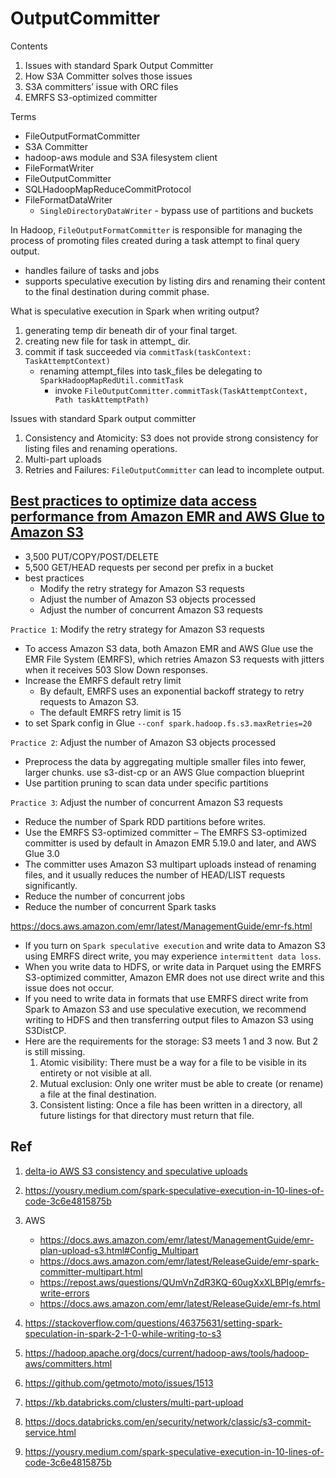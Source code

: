 # OutputCommitter

Contents
1. Issues with standard Spark Output Committer
2. How S3A Committer solves those issues
3. S3A committers’ issue with ORC files
4. EMRFS S3-optimized committer


Terms
- FileOutputFormatCommitter
- S3A Committer
- hadoop-aws module and S3A filesystem client
- FileFormatWriter
- FileOutputCommitter
- SQLHadoopMapReduceCommitProtocol
- FileFormatDataWriter
  - `SingleDirectoryDataWriter` - bypass use of partitions and buckets
  


In Hadoop, `FileOutputFormatCommitter` is responsible for managing the process
of promoting files created during a task attempt to final query output.
- handles failure of tasks and jobs
- supports speculative execution by listing dirs and renaming their content
to the final destination during commit phase.

What is speculative execution in Spark when writing output?


1. generating temp dir beneath dir of your final target.
2. creating new file for task in attempt_ dir.
3. commit if task succeeded via `commitTask(taskContext: TaskAttemptContext)`
   - renaming attempt_files into task_files be delegating to `SparkHadoopMapRedUtil.commitTask`
     - invoke `FileOutputCommitter.commitTask(TaskAttemptContext, Path taskAttemptPath)`

Issues with standard Spark output committer
1. Consistency and Atomicity: S3 does not provide strong consistency for listing files and renaming operations.
2. Multi-part uploads
3. Retries and Failures: `FileOutputCommitter` can lead to incomplete output.

## [Best practices to optimize data access performance from Amazon EMR and AWS Glue to Amazon S3](https://aws.amazon.com/blogs/big-data/best-practices-to-optimize-data-access-performance-from-amazon-emr-and-aws-glue-to-amazon-s3/)

- 3,500 PUT/COPY/POST/DELETE
- 5,500 GET/HEAD requests per second per prefix in a bucket
- best practices
  - Modify the retry strategy for Amazon S3 requests
  - Adjust the number of Amazon S3 objects processed
  - Adjust the number of concurrent Amazon S3 requests

`Practice 1`: Modify the retry strategy for Amazon S3 requests
- To access Amazon S3 data, both Amazon EMR and AWS Glue use the EMR File System (EMRFS), 
which retries Amazon S3 requests with jitters when it receives 503 Slow Down responses.
- Increase the EMRFS default retry limit
  - By default, EMRFS uses an exponential backoff strategy to retry requests to Amazon S3. 
  - The default EMRFS retry limit is 15
- to set Spark config in Glue `--conf spark.hadoop.fs.s3.maxRetries=20`

`Practice 2`: Adjust the number of Amazon S3 objects processed
- Preprocess the data by aggregating multiple smaller files into fewer, larger chunks. 
use s3-dist-cp or an AWS Glue compaction blueprint
- Use partition pruning to scan data under specific partitions


`Practice 3`: Adjust the number of concurrent Amazon S3 requests
- Reduce the number of Spark RDD partitions before writes.
- Use the EMRFS S3-optimized committer – The EMRFS S3-optimized committer is used by default in Amazon EMR 5.19.0 and later, and AWS Glue 3.0
- The committer uses Amazon S3 multipart uploads instead of renaming files, and it usually reduces the number of HEAD/LIST requests significantly.
- Reduce the number of concurrent jobs
- Reduce the number of concurrent Spark tasks

https://docs.aws.amazon.com/emr/latest/ManagementGuide/emr-fs.html
- If you turn on `Spark speculative execution` and write data to Amazon S3 using EMRFS direct write, 
you may experience `intermittent data loss`. 
- When you write data to HDFS, or write data in Parquet using the EMRFS S3-optimized committer, 
Amazon EMR does not use direct write and this issue does not occur.
- If you need to write data in formats that use EMRFS direct write from Spark to Amazon S3 and use speculative execution, 
we recommend writing to HDFS and then transferring output files to Amazon S3 using S3DistCP.
- Here are the requirements for the storage: S3 meets 1 and 3 now. But 2 is still missing.
  1. Atomic visibility: There must be a way for a file to be visible in its entirety or not visible at all. 
  2. Mutual exclusion: Only one writer must be able to create (or rename) a file at the final destination. 
  3. Consistent listing: Once a file has been written in a directory, all future listings for that directory must return that file.


## Ref
1. [delta-io AWS S3 consistency and speculative uploads](https://github.com/delta-io/delta/issues/645)
2. https://yousry.medium.com/spark-speculative-execution-in-10-lines-of-code-3c6e4815875b
3. AWS
   - https://docs.aws.amazon.com/emr/latest/ManagementGuide/emr-plan-upload-s3.html#Config_Multipart
   - https://docs.aws.amazon.com/emr/latest/ReleaseGuide/emr-spark-committer-multipart.html
   - https://repost.aws/questions/QUmVnZdR3KQ-60ugXxXLBPIg/emrfs-write-errors
   - https://docs.aws.amazon.com/emr/latest/ReleaseGuide/emr-fs.html

4. https://stackoverflow.com/questions/46375631/setting-spark-speculation-in-spark-2-1-0-while-writing-to-s3
5. https://hadoop.apache.org/docs/current/hadoop-aws/tools/hadoop-aws/committers.html
6. https://github.com/getmoto/moto/issues/1513
7. https://kb.databricks.com/clusters/multi-part-upload
8. https://docs.databricks.com/en/security/network/classic/s3-commit-service.html
9. https://yousry.medium.com/spark-speculative-execution-in-10-lines-of-code-3c6e4815875b


